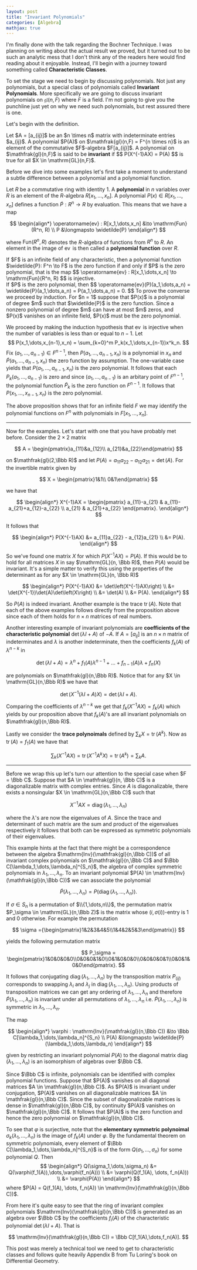 ```yaml
---
layout: post
title: "Invariant Polynomials"
categories: [Algebra]
mathjax: true
---
```


I'm finally done with the talk regarding the Bochner Technique. I was planning on writing about the actual result we proved, but it turned out to be such an analytic mess that I don't think any of the readers here would find reading about it enjoyable. Instead, I'll begin with a journey toward something called <b>Characteristic Classes</b>.

To set the stage we need to begin by discussing polynomials. Not just any polynomials, but a special class of polynomials called <b>Invariant Polynomials</b>. More specifically we are going to discuss invariant polynomials on $\mathfrak{gl}(n,F)$ where $F$ is a field. I'm not going to give you the punchline just yet on why we need such polynomials, but rest assured there is one.

Let's begin with the definition.

<div class="definition">
Let $A = [a_{ij}]$ be an $n \times n$ matrix with indeterminate entries $a_{ij}$. A polynomial $P(A)$ on $\mathfrak{gl}(n,F) = F^{n \times n}$ is an element of the commutative $F$-algebra $F[a_{ij}]$. A polynomial on $\mathfrak{gl}(n,F)$ is said to be <b>invariant</b> if
$$
P(X^{-1}AX) = P(A)
$$
is true for all $X \in \mathrm{GL}(n,F)$.
</div>

Before we dive into some examples let's first take a moment to understand a subtle difference between a polynomial and a polynomial function.

Let $R$ be a commutative ring with identity $1$. A <b>polynomial</b> in $n$ variables over $R$ is an element of the $R$-algebra $R[x_1,\dots,x_n]$. A polynomial $P(x) \in R[x_1,\dots,x_n]$ defines a function $\widetilde{P}: R^n \to R$ by evaluation. This means that we have a map

$$
\begin{align*}
\operatorname{ev} : R[x_1,\dots,x_n] &\to \mathrm{Fun}(R^n, R) \\
P &\longmapsto \widetilde{P}
\end{align*}
$$

where $\mathrm{Fun}(R^n, R)$ denotes the $R$-algebra of functions from $R^n$ to $R$. An element in the image of $\operatorname{ev}$ is then called a <b>polynomial function</b> over $R$.

<div class="proposition">
If $F$ is an infinite field of any characteristic, then a polynomial function $\widetilde{P}: F^n \to F$ is the zero function if and only if $P$ is the zero polynomial, that is the map 
$$
\operatorname{ev} : R[x_1,\dots,x_n] \to \mathrm{Fun}(R^n, R)
$$
is injective.
</div>

<div class="proof">
If $P$ is the zero polynomial, then 
$$
\operatorname{ev}(P)(a_1,\dots,a_n) = \widetilde{P}(a_1,\dots,a_n) = P(a_1,\dots,a_n) = 0.
$$
To prove the converse we proceed by induction. For $n = 1$ suppose that $P(x)$ is a polynomial of degree $m$ such that $\widetilde{P}$ is the zero function. Since a nonzero polynomial of degree $m$ can have at most $m$ zeros, and $P(x)$ vanishes on an infinite field, $P(x)$ must be the zero polynomial.

We proceed by making the induction hypothesis that $\operatorname{ev}$ is injective when the number of variables is less than or equal to $n-1$. Let
$$
P(x_1,\dots,x_{n-1},x_n) = \sum_{k=0}^m P_k(x_1,\dots,x_{n-1})x^k_n.
$$
Fix $(a_1,\dots,a_{n-1}) \in F^{n-1}$, then $P(a_1,\dots,a_{n-1},x_n)$ is a polynomial in $x_n$ and $\widetilde{P}(a_1,\dots,a_{n-1},x_n)$ the zero function by assumption. The one-variable case yields that $P(a_1,\dots,a_{n-1},x_n)$ is the zero polynomial. It follows that each $P_k(a_1,\dots,a_{n-1})$ is zero and since $(a_1,\dots,a_{n-1})$ is an arbitary point of $F^{n-1}$, the polynomial function $\widetilde{P}_k$ is the zero function on $F^{n-1}$. It follows that $P(x_1,\dots,x_{n-1},x_n)$ is the zero polynomial.
</div>

The above proposition shows that for an infinite field $F$ we may identify the polynomial functions on $F^n$ with polynomials in $F[x_1,\dots,x_n]$.

---

Now for the examples. Let's start with one that you have probably met before. Consider the $2\times 2$ matrix 

$$
A = \begin{pmatrix}a_{11}&a_{12}\\ a_{21}&a_{22}\end{pmatrix}
$$

on $\mathfrak{gl}(2,\Bbb R)$ and let $P(A) = a_{11}a_{22} - a_{12}a_{21} = \det(A)$. For the invertible matrix given by

$$
X = \begin{pmatrix}1&1\\ 0&1\end{pmatrix}
$$

we have that

$$
\begin{align*}
X^{-1}AX = \begin{pmatrix} a_{11}-a_{21} & a_{11}-a_{21}+a_{12}-a_{22} \\ a_{21} & a_{21}+a_{22} \end{pmatrix}.
\end{align*}
$$

It follows that

$$
\begin{align*}
P(X^{-1}AX) &= a_{11}a_{22} - a_{12}a_{21} \\
&= P(A).
\end{align*}
$$

So we've found one matrix $X$ for which $P(X^{-1}AX) = P(A)$. If this would be to hold for all matrices $X$ in say $\mathrm{GL}(n, \Bbb R)$, then $P(A)$ would be invariant. It's a simple matter to verify this using the properties of the determinant as for any $X \in \mathrm{GL}(n, \Bbb R)$

$$
\begin{align*}
P(X^{-1}AX) &= \det\left(X^{-1}AX\right) \\
&= \det(X^{-1})\det(A)\det\left(X\right) \\
&= \det(A) \\
&= P(A).
\end{align*}
$$

So $P(A)$ is indeed invariant. Another example is the trace $\operatorname{tr}(A)$. Note that each of the above examples follows directly from the proposition above since each of them holds for $n \times n$ matrices of real numbers.


Another interesting example of invariant polynomials are <b>coefficients of the characteristic polynomial</b> $\det(\lambda I + A)$ of $-A$. If $A = [a_{ij}]$ is an $n \times n$ matrix of indeterminates and $\lambda$ is another indeterminate, then the coefficients $f_k(A)$ of $\lambda^{n-k}$ in

$$
\det(\lambda I + A) = \lambda^n + f_1(A)\lambda^{n-1} + \dots + f_{n-1}(A)\lambda + f_{n}(X)
$$

are polynomials on $\mathfrak{gl}(n,\Bbb R)$. Notice that for any $X \in \mathrm{GL}(n,\Bbb R)$ we have that

$$
\det(X^{-1}(\lambda I + A)X)  = \det(\lambda I + A).
$$

Comparing the coefficients of $\lambda^{n-k}$ we get that $f_k(X^{-1}AX) = f_k(A)$ which yields by our proposition above that $f_k(A)$'s are all invariant polynomials on $\mathfrak{gl}(n,\Bbb R)$.

Lastly we consider the <b>trace polynoimals</b> defined by $\sum_k X = \operatorname{tr}(A^k)$. Now as $\operatorname{tr}(A) = f_1(A)$ we have that

$$
\sum_k(X^{-1}AX) = \operatorname{tr}(X^{-1}A^kX) = \operatorname{tr}(A^k) = \sum_k A.
$$

---

Before we wrap this up let's turn our attention to the special case when $F = \Bbb C$. Suppose that $A \in \mathfrak{gl}(n, \Bbb C)$ is a diagonalizable matrix with complex entries. Since $A$ is diagonalizable, there exists a nonsingular $X \in \mathrm{GL}(n,\Bbb C)$ such that

$$
X^{-1}AX = \operatorname{diag}(\lambda_1,\dots,\lambda_n)
$$

where the $\lambda$'s are now the eigenvalues of $A$. Since the trace and determinant of such matrix are the sum and product of the eigenvalues respectively it follows that both can be expressed as symmetric polynomials of their eigenvalues.

This example hints at the fact that there might be a correspondence between the algebra $\mathrm{Inv}(\mathfrak{gl}(n,\Bbb C))$ of all invariant complex polynomials on $\mathfrak{gl}(n,\Bbb C)$ and $\Bbb C[\lambda_1,\dots,\lambda_n]^{S_n}$, the algebra of complex symmetric polynomials in $\lambda_1,\dots,\lambda_n$. To an invariant polynomial $P(A) \in \mathrm{Inv}(\mathfrak{gl}(n,\Bbb C))$ we can associate the polynomial

$$
\widetilde{P}(\lambda_1,\dots,\lambda_n) = P(\operatorname{diag}(\lambda_1,\dots,\lambda_n)).
$$

If $\sigma \in S_n$ is a permutation of $\\{1,\dots,n\\}$, the permutation matrix $P_\sigma \in \mathrm{GL}(n,\Bbb Z)$ is the matrix whose $(i,\sigma(i))$-entry is $1$ and $0$ otherwise. For example the permutation 

$$
\sigma ={\begin{pmatrix}1&2&3&4&5\\1&4&2&5&3\end{pmatrix}}
$$

yields the following permutation matrix

$$
P_\sigma = \begin{pmatrix}1&0&0&0&0\\0&0&0&1&0\\0&1&0&0&0\\0&0&0&0&1\\0&0&1&0&0\end{pmatrix}.
$$

It follows that conjugating $\operatorname{diag}(\lambda_1,\dots,\lambda_n)$ by the transposition matrix $P_{(ij)}$ corresponds to swapping $\lambda_i$ and $\lambda_j$ in $\operatorname{diag}(\lambda_1,\dots,\lambda_n)$. Using products of transposition matrices we can get any ordering of $\lambda_1,\dots,\lambda_n$ and therefore $\widetilde{P}(\lambda_1,\dots,\lambda_n)$ is invariant under all permutations of $\lambda_1,\dots,\lambda_n$ i.e. $\widetilde{P}(\lambda_1,\dots,\lambda_n)$ is symmetric in $\lambda_1,\dots,\lambda_n$.

<div class="theorem">
The map 

$$
\begin{align*}
\varphi : \mathrm{Inv}(\mathfrak{gl}(n,\Bbb C)) &\to \Bbb C[\lambda_1,\dots,\lambda_n]^{S_n} \\
P(A) &\longmapsto \widetilde{P}(\lambda_1,\dots,\lambda_n)
\end{align*}
$$

given by restricting an invariant polynomial $P(A)$ to the diagonal matrix $\operatorname{diag}(\lambda_1,\dots,\lambda_n)$ is an isomorphism of algebras over $\Bbb C$.
</div>

<div class="proof">
Since $\Bbb C$ is infinite, polynomials can be identified with complex polynomial functions. Suppose that $P(A)$ vanishes on all diagonal matrices $A \in \mathfrak{gl}(n,\Bbb C)$. As $P(A)$ is invariant under conjugation, $P(A)$ vanishes on all diagonalizable matrices $A \in \mathfrak{gl}(n,\Bbb C)$. Since the subset of diagonalizable matrices is dense in $\mathfrak{gl}(n,\Bbb C)$, by continuity $P(A)$ vanishes on $\mathfrak{gl}(n,\Bbb C)$. It follows that $P(A)$ is the zero function and hence the zero polynomial on $\mathfrak{gl}(n,\Bbb C)$.

To see that $\varphi$ is surjective, note that the <b>elementary symmetric polynoimal</b> $\sigma_k(\lambda_1,\dots,\lambda_n)$ is the image of $f_k(A)$ under $\varphi$. By the fundamental theorem on symmetric polynomials, every element of $\Bbb C[\lambda_1,\dots,\lambda_n]^{S_n}$ is of the form $Q(\sigma_1,\dots,\sigma_n)$ for some polynomial $Q$. Then
$$
\begin{align*}
Q(\sigma_1,\dots,\sigma_n) &= Q(\varphi(f_1(A)),\dots,\varphi(f_n(A))) \\
&= \varphi(Q(f_1(A), \dots, f_n(A))) \\
&= \varphi(P(A))
\end{align*}
$$
where $P(A) = Q(f_1(A), \dots, f_n(A)) \in \mathrm{Inv}(\mathfrak{gl}(n,\Bbb C))$.
</div>

From here it's quite easy to see that the ring of invariant complex polynomials $\mathrm{Inv}(\mathfrak{gl}(n,\Bbb C))$ is generated as an algebra over $\Bbb C$ by the coefficients $f_i(A)$ of the characteristic polynomial $\det(\lambda I + A)$. That is 

$$
\mathrm{Inv}(\mathfrak{gl}(n,\Bbb C)) = \Bbb C[f_1(A),\dots,f_n(A)].
$$

This post was merely a technical tool we need to get to characteristic classes and follows quite heavily Appendix B from Tu Loring's book on Differential Geometry.